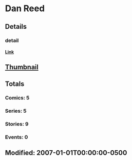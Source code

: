# Dan  Reed 
## Details
### detail
#### [Link](http://marvel.com/comics/creators/2949/dan_reed?utm_campaign=apiRef&utm_source=225578a89fc76f3d20fbffda5d17a88d)
## [Thumbnail](http://i.annihil.us/u/prod/marvel/i/mg/f/40/4c7d14ecf0e3f.jpg)
## Totals
### Comics: 5
### Series: 5
### Stories: 9
### Events: 0
## Modified: 2007-01-01T00:00:00-0500